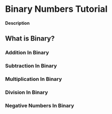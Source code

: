 # Binary Numbers Tutorial
#### Description


## What is Binary?

### Addition In Binary

### Subtraction In Binary

### Multiplication In Binary

### Division In Binary

### Negative Numbers In Binary
